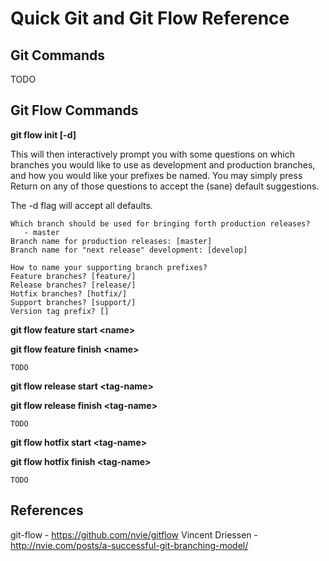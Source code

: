 Quick Git and Git Flow Reference
================================

Git Commands
--------

TODO

Git Flow Commands
------------

**git flow init [-d]**

This will then interactively prompt you with some questions on which branches you would like to use as development and production branches, and how you would like your prefixes be named. You may simply press Return on any of those questions to accept the (sane) default suggestions.

The -d flag will accept all defaults.

```
Which branch should be used for bringing forth production releases?
   - master
Branch name for production releases: [master]
Branch name for "next release" development: [develop]

How to name your supporting branch prefixes?
Feature branches? [feature/]
Release branches? [release/]
Hotfix branches? [hotfix/]
Support branches? [support/]
Version tag prefix? []
```

**git flow feature start &lt;name&gt;**

**git flow feature finish &lt;name&gt;**

```
TODO
```

**git flow release start &lt;tag-name&gt;**

**git flow release finish &lt;tag-name&gt;**

```
TODO
```

**git flow hotfix start &lt;tag-name&gt;**

**git flow hotfix finish &lt;tag-name&gt;**

```
TODO
```

References
-------
git-flow - https://github.com/nvie/gitflow
Vincent Driessen - http://nvie.com/posts/a-successful-git-branching-model/
